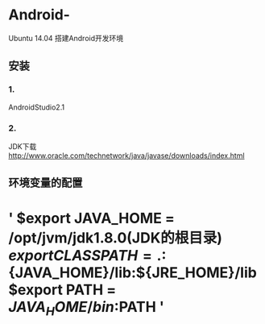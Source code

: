 # Android-
Ubuntu 14.04 搭建Android开发环境

## 安装
### 1.
AndroidStudio2.1

### 2.
JDK下载 http://www.oracle.com/technetwork/java/javase/downloads/index.html

## 环境变量的配置
'
$export JAVA_HOME = /opt/jvm/jdk1.8.0(JDK的根目录)
$export CLASSPATH = .:${JAVA_HOME}/lib:${JRE_HOME}/lib
$export PATH = ${JAVA_HOME}/bin:$PATH
'
=======

